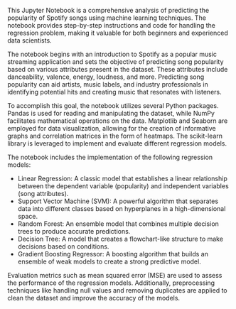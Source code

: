 This Jupyter Notebook is a comprehensive analysis of predicting the popularity of Spotify songs using machine learning techniques. The notebook provides step-by-step instructions and code for handling the regression problem, making it valuable for both beginners and experienced data scientists.

The notebook begins with an introduction to Spotify as a popular music streaming application and sets the objective of predicting song popularity based on various attributes present in the dataset. These attributes include danceability, valence, energy, loudness, and more. Predicting song popularity can aid artists, music labels, and industry professionals in identifying potential hits and creating music that resonates with listeners.

To accomplish this goal, the notebook utilizes several Python packages. Pandas is used for reading and manipulating the dataset, while NumPy facilitates mathematical operations on the data. Matplotlib and Seaborn are employed for data visualization, allowing for the creation of informative graphs and correlation matrices in the form of heatmaps. The scikit-learn library is leveraged to implement and evaluate different regression models.

The notebook includes the implementation of the following regression models:
- Linear Regression: A classic model that establishes a linear relationship between the dependent variable (popularity) and independent variables (song attributes).
- Support Vector Machine (SVM): A powerful algorithm that separates data into different classes based on hyperplanes in a high-dimensional space.
- Random Forest: An ensemble model that combines multiple decision trees to produce accurate predictions.
- Decision Tree: A model that creates a flowchart-like structure to make decisions based on conditions.
- Gradient Boosting Regressor: A boosting algorithm that builds an ensemble of weak models to create a strong predictive model.

Evaluation metrics such as mean squared error (MSE) are used to assess the performance of the regression models. Additionally, preprocessing techniques like handling null values and removing duplicates are applied to clean the dataset and improve the accuracy of the models.
